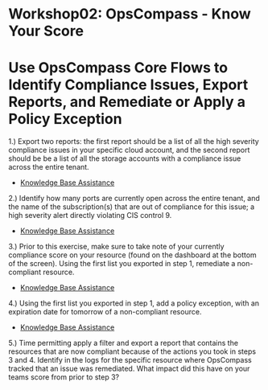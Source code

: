 # Workshop02: OpsCompass - Know Your Score
# Use OpsCompass Core Flows to Identify Compliance Issues, Export Reports, and Remediate or Apply a Policy Exception

1.) Export two reports: the first report should be a list of all the high severity compliance issues in your specific cloud account, and the second report should be be a list of all the storage accounts with a compliance issue across the entire tenant.

  - [Knowledge Base Assistance](https://kb.opscompass.com/knowledge/export-compliance-report-all-resources) 
  
2.) Identify how many ports are currently open across the entire tenant, and the name of the subscription(s) that are out of compliance for this issue; a high severity alert directly violating CIS control 9.

  - [Knowledge Base Assistance](https://kb.opscompass.com/knowledge/compliance-by-framework)
   

3.) Prior to this exercise, make sure to take note of your currently compliance score on your resource (found on the dashboard at the bottom of the screen). Using the first list you exported in step 1, remediate a non-compliant resource. 

  - [Knowledge Base Assistance]()
  
4.) Using the first list you exported in step 1, add a policy exception, with an expiration date for tomorrow of a non-compliant resource.


  - [Knowledge Base Assistance]()

5.) Time permitting apply a filter and export a report that contains the resources that are now compliant because of the actions you took in steps 3 and 4. Identify in the logs for the specific resource where OpsCompass tracked that an issue was remediated. What impact did this have on your teams score from prior to step 3? 
